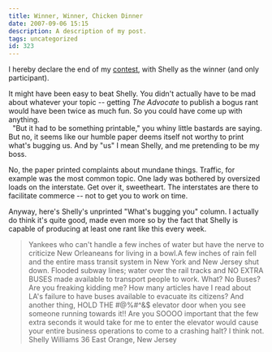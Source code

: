 ```yaml
---
title: Winner, Winner, Chicken Dinner
date: 2007-09-06 15:15
description: A description of my post.
tags: uncategorized
id: 323
---
```

I hereby declare the end of my <a href="http://theskinnyonbenny.com/blog2/archives/317">contest</a>, with Shelly as the winner (and only participant).

It might have been easy to beat Shelly.  You didn't actually have to be mad about whatever your topic -- getting <i>The Advocate</i> to publish a bogus rant would have been twice as much fun.  So you could have come up with anything.  
<span class="spanEndPreview">&nbsp;</span>
"But it had to be something printable," you whiny little bastards are saying.  But no, it seems like our humble paper deems itself not worthy to print what's bugging us.  And by "us" I mean Shelly, and me pretending to be my boss.

No, the paper printed complaints about mundane things.  Traffic, for example was the most common topic.  One lady was bothered by oversized loads on the interstate.  Get over it, sweetheart.  The interstates are there to facilitate commerce -- not to get you to work on time.  

Anyway, here's Shelly's unprinted "What's bugging you" column.  I actually do think it's quite good, made even more so by the fact that Shelly is capable of producing at least one rant like this every week.  

<blockquote>Yankees who can't handle a few inches of water but have the nerve to criticize New Orleaneans for living in a bowl.A few inches of rain fell and the entire mass transit system in New York and New Jersey shut down. Flooded subway lines; water over the rail tracks and NO EXTRA BUSES made available to transport people to work. What? No Buses? Are you freaking kidding me? How many articles have I read about LA's failure to have buses available to evacuate its citizens? And another thing, HOLD THE #@%#^&$ elevator door when you see someone running towards it!! Are you SOOOO important that the few extra seconds it would take for me to enter the elevator would cause your entire business operations to come to a crashing halt? I think not.
 Shelly Williams
 36
 East Orange, New Jersey</blockquote>
